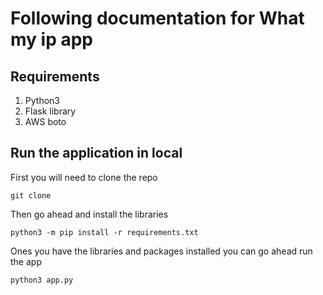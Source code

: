 # Following documentation for What my ip app


## Requirements
1. Python3
2. Flask library 
3. AWS boto 


## Run the application in local
First you will need to clone the repo
```
git clone 
```


Then go ahead and install the libraries
```
python3 -m pip install -r requirements.txt 
```


Ones you have the libraries and packages installed you can go ahead run the app
```
python3 app.py 
```